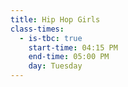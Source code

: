 ```yaml
---
title: Hip Hop Girls
class-times:
  - is-tbc: true
    start-time: 04:15 PM
    end-time: 05:00 PM
    day: Tuesday
---
```

